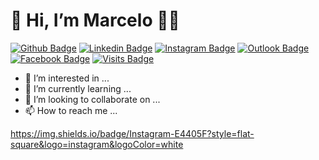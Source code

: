 # 👋 Hi, I’m Marcelo :man_student:

[![Github Badge](https://img.shields.io/badge/-Github-000?style=flat-square&logo=Github&logoColor=white)](https://github.com/marcelogomes90) [![Linkedin Badge](https://img.shields.io/badge/-LinkedIn-blue?style=flat-square&logo=Linkedin&logoColor=white)](https://www.linkedin.com/in/marcelogomes90/) [![Instagram Badge](https://img.shields.io/badge/Instagram-E4405F?style=flat-square&logo=instagram&logoColor=white)](https://www.instagram.com/marcelogomes90/) [![Outlook Badge](https://img.shields.io/badge/Microsoft_Outlook-0078D4?style=flat-square&logo=microsoft-outlook&logoColor=white)](mailto:marcelo.sobrinho@outlook.com) [![Facebook Badge](https://img.shields.io/badge/Facebook-1877F2?style=flat-square&logo=facebook&logoColor=white)](https://www.facebook.com/profile.php?id=100025656512992) [![Visits Badge](https://badges.pufler.dev/visits/puf17640/git-badges)](https://github.com/marcelogomes90)


- 👀 I’m interested in ...
- 🌱 I’m currently learning ...
- 💞️ I’m looking to collaborate on ...
- 📫 How to reach me ...

https://img.shields.io/badge/Instagram-E4405F?style=flat-square&logo=instagram&logoColor=white
